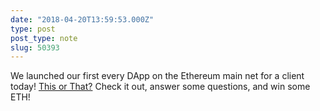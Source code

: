 ```yaml
---
date: "2018-04-20T13:59:53.000Z"
type: post 
post_type: note
slug: 50393
---
```

We launched our first every DApp on the Ethereum main net for a client today!  [This or That?](http://thisorthat.io/)  Check it out, answer some questions, and win some ETH!

